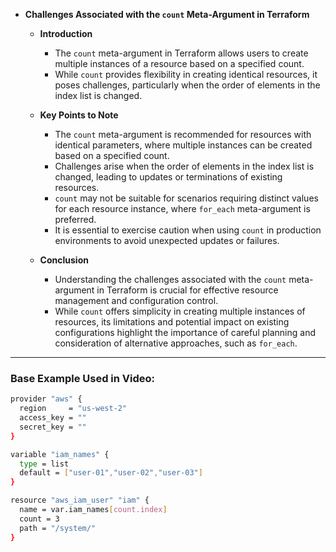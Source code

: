 * **Challenges Associated with the `count` Meta-Argument in Terraform**

  * **Introduction**
    * The `count` meta-argument in Terraform allows users to create multiple instances of a resource based on a specified count.
    * While `count` provides flexibility in creating identical resources, it poses challenges, particularly when the order of elements in the index list is changed.

  * **Key Points to Note**
    * The `count` meta-argument is recommended for resources with identical parameters, where multiple instances can be created based on a specified count.
    * Challenges arise when the order of elements in the index list is changed, leading to updates or terminations of existing resources.
    * `count` may not be suitable for scenarios requiring distinct values for each resource instance, where `for_each` meta-argument is preferred.
    * It is essential to exercise caution when using `count` in production environments to avoid unexpected updates or failures.

  * **Conclusion**
    * Understanding the challenges associated with the `count` meta-argument in Terraform is crucial for effective resource management and configuration control.
    * While `count` offers simplicity in creating multiple instances of resources, its limitations and potential impact on existing configurations highlight the importance of careful planning and consideration of alternative approaches, such as `for_each`.

---



### Base Example Used in Video:
```sh
provider "aws" {
  region     = "us-west-2"
  access_key = ""
  secret_key = ""
}

variable "iam_names" {
  type = list
  default = ["user-01","user-02","user-03"]
}

resource "aws_iam_user" "iam" {
  name = var.iam_names[count.index]
  count = 3
  path = "/system/"
}
```